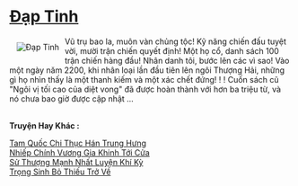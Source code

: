 <a href="https://truyenwiki.net/dap-tinh.36040/" title="Đạp Tinh"><h1>Đạp Tinh</h1></a><div style="display:table"><img align="right" style="float: left; padding: 10px;" src="https://truyenwiki.net/a/img/str/src/36040.jpg" alt="Đạp Tinh">Vũ trụ bao la, muôn vàn chủng tộc! Kỹ năng chiến đấu tuyệt vời, mười trận chiến quyết định! Một họ cổ, danh sách 100 trận chiến hàng đầu! Nhân danh tôi, bước lên các vì sao! Vào một ngày năm 2200, khi nhân loại lần đầu tiên lên ngôi Thượng Hải, những gì họ nhìn thấy là một thanh kiếm và một xác chết đứng! ! ! Cuốn sách cũ "Ngôi vị tối cao của diệt vong" đã được hoàn thành với hơn ba triệu từ, và nó chưa bao giờ được cập nhật ...</div><p><br><b>Truyện Hay Khác :</b></p><a href="https://truyenwiki.net/tam-quoc-chi-thuc-han-trung-hung.36584/" alt="Tam Quốc Chi Thục Hán Trung Hưng">Tam Quốc Chi Thục Hán Trung Hưng</a><br/><a href="https://github.com/nownovels/topcv/tree/master/truyenhay/36561" alt="Nhiếp Chính Vương Gia Khinh Tới Cửa">Nhiếp Chính Vương Gia Khinh Tới Cửa</a><br/><a href="https://sangtacviet.wordpress.com/2020/10/22/su-thuong-manh-nhat-luyen-khi-ky/" alt="Sử Thượng Mạnh Nhất Luyện Khí Kỳ">Sử Thượng Mạnh Nhất Luyện Khí Kỳ</a><br/><a href="https://github.com/nownovels/topcv/tree/master/truyenhay/35322" alt="Trọng Sinh Bỏ Thiếu Trở Về">Trọng Sinh Bỏ Thiếu Trở Về</a><br/>